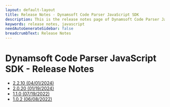 ```yaml
---
layout: default-layout
title: Release Notes - Dynamsoft Code Parser JavaScript SDK
description: This is the release notes page of Dynamsoft Code Parser JavaScript SDK.
keywords: release notes, javascript
needAutoGenerateSidebar: false
breadcrumbText: Release Notes
---
```


# Dynamsoft Code Parser JavaScript SDK - Release Notes

- [2.2.10   (04/01/2024)](js-2.md/#2210-04012024)
- [2.0.20   (01/19/2024)](js-2.md/#2020-01192024)
- [1.1.0   (07/19/2022)](js-1.md/#110-07192022)
- [1.0.2   (06/08/2022)](js-1.md/#102-06082022)

